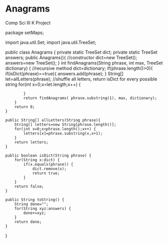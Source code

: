 # Anagrams
Comp Sci III K Project

package setMaps;

import java.util.Set;
import java.util.TreeSet;

public class Anagrams {
	private static TreeSet<String> dict;
	private static TreeSet<String> answers;
	public Anagrams(){
		//constructor
		dict=new TreeSet<String>();
		answers=new TreeSet<String>();
	}
	int findAnagrams(String phrase, int max, TreeSet<String> dictionary) {
		//recursive method
		dict=dictionary;
		if(phrase.length()>0){
			if(isDict(phrase)==true){
				answers.add(phrase);
			}
			String[] let=allLetters(phrase);
			//shuffle all letters, return isDict for every possible string
			for(int x=0;x<let.length;x++) {
				
			}
			return findAnagrams( phrase.substring(1), max, dictionary);
		}
		return 0;
	}
	
	public String[] allLetters(String phrase){
		String[] letters=new String[phrase.length()];
		for(int x=0;x<phrase.length();x++) {
			letters[x]=phrase.substring(x,x+1);
		}
		return letters;
	}
	
	public boolean isDict(String phrase) {
		for(String x:dict) {
			if(x.equals(phrase)) {
				dict.remove(x);
				return true;
			}
		}
		return false;
	}
	
	public String toString() {
		String done="";
		for(String xyz:answers) {
			done+=xyz;
		}
		return done;
	}
}

